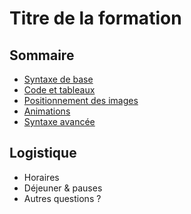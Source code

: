# Titre de la formation

<!-- .slide: class="page-title" -->



## Sommaire

<!-- .slide: id="master-toc" class="toc" -->

- [Syntaxe de base](#/1)
- [Code et tableaux](#/2)
- [Positionnement des images](#/3)
- [Animations](#/4)
- [Syntaxe avancée](#/5)



## Logistique

- Horaires
- Déjeuner & pauses
- Autres questions ?



<!-- .slide: class="page-questions" -->
